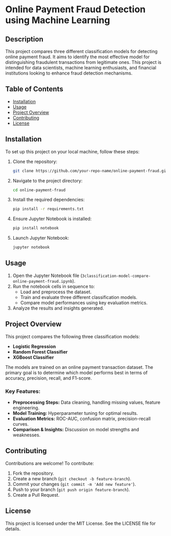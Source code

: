 # Online Payment Fraud Detection using Machine Learning

## Description
This project compares three different classification models for detecting online payment fraud. It aims to identify the most effective model for distinguishing fraudulent transactions from legitimate ones. This project is intended for data scientists, machine learning enthusiasts, and financial institutions looking to enhance fraud detection mechanisms.

## Table of Contents
- [Installation](#installation)
- [Usage](#usage)
- [Project Overview](#project-overview)
- [Contributing](#contributing)
- [License](#license)

## Installation
To set up this project on your local machine, follow these steps:

1. Clone the repository:
   ```bash
   git clone https://github.com/your-repo-name/online-payment-fraud.git
   ```
2. Navigate to the project directory:
   ```bash
   cd online-payment-fraud
   ```
3. Install the required dependencies:
   ```bash
   pip install -r requirements.txt
   ```
4. Ensure Jupyter Notebook is installed:
   ```bash
   pip install notebook
   ```
5. Launch Jupyter Notebook:
   ```bash
   jupyter notebook
   ```

## Usage
1. Open the Jupyter Notebook file (`3classification-model-compare-online-payment-fraud.ipynb`).
2. Run the notebook cells in sequence to:
   - Load and preprocess the dataset.
   - Train and evaluate three different classification models.
   - Compare model performances using key evaluation metrics.
3. Analyze the results and insights generated.

## Project Overview
This project compares the following three classification models:
- **Logistic Regression**
- **Random Forest Classifier**
- **XGBoost Classifier**

The models are trained on an online payment transaction dataset. The primary goal is to determine which model performs best in terms of accuracy, precision, recall, and F1-score.

### Key Features:
- **Preprocessing Steps:** Data cleaning, handling missing values, feature engineering.
- **Model Training:** Hyperparameter tuning for optimal results.
- **Evaluation Metrics:** ROC-AUC, confusion matrix, precision-recall curves.
- **Comparison & Insights:** Discussion on model strengths and weaknesses.

## Contributing
Contributions are welcome! To contribute:
1. Fork the repository.
2. Create a new branch (`git checkout -b feature-branch`).
3. Commit your changes (`git commit -m 'Add new feature'`).
4. Push to your branch (`git push origin feature-branch`).
5. Create a Pull Request.

## License
This project is licensed under the MIT License. See the LICENSE file for details.

